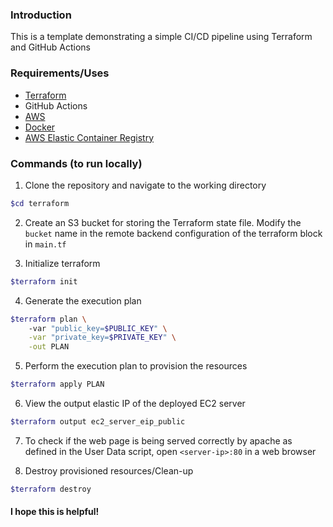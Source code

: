 ### Introduction
This is a template demonstrating a simple CI/CD pipeline using Terraform and GitHub Actions 

### Requirements/Uses 
- [Terraform](https://developer.hashicorp.com/terraform/docs)
- GitHub Actions 
- [AWS](https://aws.amazon.com)
- [Docker](https://www.docker.com)
- [AWS Elastic Container Registry](https://aws.amazon.com/ecr/)

### Commands (to run locally)
1. Clone the repository and navigate to the working directory
```bash
$cd terraform 
```

2. Create an S3 bucket for storing the Terraform state file. Modify the `bucket` name in the remote backend configuration of the terraform block in `main.tf` 

3. Initialize terraform
```bash
$terraform init
```

4. Generate the execution plan
```bash
$terraform plan \ 
    -var "public_key=$PUBLIC_KEY" \
    -var "private_key=$PRIVATE_KEY" \
    -out PLAN
```

5. Perform the execution plan to provision the resources 
```bash
$terraform apply PLAN 
```

6. View the output elastic IP of the deployed EC2 server 
```bash
$terraform output ec2_server_eip_public
```

7. To check if the web page is being served correctly by apache as defined in the User Data script, open `<server-ip>:80` in a web browser

8. Destroy provisioned resources/Clean-up
```bash
$terraform destroy
```

#### I hope this is helpful!